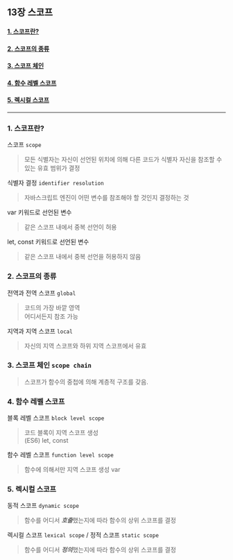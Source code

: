 ## 13장 스코프

#### [1. 스코프란?](#1-스코프란?-1)
#### [2. 스코프의 종류](#2-스코프의-종류-1)
#### [3. 스코프 체인](#3-스코프-체인-1)
#### [4. 함수 레벨 스코프](#4-함수-레벨-스코프-1)
#### [5. 렉시컬 스코프](#5-렉시컬-스코프-1)

***

### 1. 스코프란?
 스코프 `scope`
  > 모든 식별자는 자신이 선언된 위치에 의해 다른 코드가 식별자 자신을 참조할 수 있는 유효 범위가 결정
 
 식별자 결정 `identifier resolution`
  > 자바스크립트 엔진이 어떤 변수를 참조해야 할 것인지 결정하는 것

 var 키워드로 선언된 변수
  > 같은 스코프 내에서 중복 선언이 허용

 let, const 키워드로 선언된 변수
  > 같은 스코프 내에서 중복 선언을 허용하지 않음
 
 
### 2. 스코프의 종류
 전역과 전역 스코프 `global`
  > 코드의 가장 바깥 영역   
  > 어디서든지 참조 가능
 
 지역과 지역 스코프 `local`
  > 자신의 지역 스코프와 하위 지역 스코프에서 유효


### 3. 스코프 체인 `scope chain`
 > 스코프가 함수의 중첩에 의해 계층적 구조를 갖음.


### 4. 함수 레벨 스코프
 블록 레벨 스코프 `block level scope`
  > 코드 블록이 지역 스코프 생성   
  > (ES6) let, const

 함수 레벨 스코프 `function level scope`
  > 함수에 의해서만 지역 스코프 생성
  > var


### 5. 렉시컬 스코프
 동적 스코프 `dynamic scope`
  > 함수를 어디서 ***호출***했는지에 따라 함수의 상위 스코프를 결정
 
 렉시컬 스코프 `lexical scope` / 정적 스코프 `static scope`
  > 함수를 어디서 ***정의***했는지에 따라 함수의 상위 스코프를 결정
